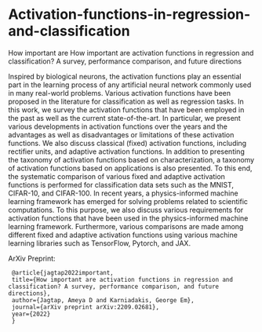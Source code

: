 # Activation-functions-in-regression-and-classification
How important are How important are activation functions in regression and classification? A survey, performance comparison, and future directions


Inspired by biological neurons, the activation functions play an essential part in the learning process of any artificial neural network commonly used in many real-world problems. Various activation functions have been proposed in the literature for classification as well as regression tasks. In this work, we survey the activation functions that have been employed in the past as well as the current state-of-the-art. In particular, we present various developments in activation functions over the years and the advantages as well as disadvantages or limitations of these activation functions. We also discuss classical (fixed) activation functions, including rectifier units, and adaptive activation functions. In addition to presenting the taxonomy of activation functions based on characterization, a taxonomy of activation functions based on applications is also presented. To this end, the systematic comparison of various fixed and adaptive activation functions is performed for classification data sets such as the MNIST, CIFAR-10, and CIFAR-100. In recent years, a physics-informed machine learning framework has emerged for solving problems related to scientific computations. To this purpose, we also discuss various requirements for activation functions that have been used in the physics-informed machine learning framework. Furthermore, various comparisons are made among different fixed and adaptive activation functions using various machine learning libraries such as TensorFlow, Pytorch, and JAX.

ArXiv Preprint:

     @article{jagtap2022important,
     title={How important are activation functions in regression and classification? A survey, performance comparison, and future directions},
     author={Jagtap, Ameya D and Karniadakis, George Em},
     journal={arXiv preprint arXiv:2209.02681},
     year={2022}
     }
     
